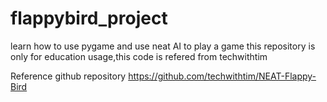 # flappybird_project
learn how to use pygame and use neat AI to play a game
this repository is only for education usage,this code is refered from techwithtim

Reference github repository https://github.com/techwithtim/NEAT-Flappy-Bird
